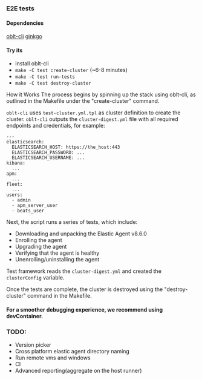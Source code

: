 ### E2E tests

#### Dependencies

[oblt-cli](https://studious-disco-k66oojq.pages.github.io)
[ginkgo](https://onsi.github.io/ginkgo/#getting-started)

#### Try its
* install oblt-cli 
* `make -C test create-cluster` (~6-8 minutes)
* `make -C test run-tests`
* `make -C test destroy-cluster`

How it Works
The process begins by spinning up the stack using oblt-cli, as outlined in the Makefile under the "create-cluster" command.

`oblt-cli` uses `test-cluster.yml.tpl` as cluster definition to create the cluster.
`oblt-cli` outputs the `cluster-digest.yml` file with all required endpoints and credentials, for example: 

```
---
elasticsearch:
  ELASTICSEARCH_HOST: https://the_host:443  
  ELASTICSEARCH_PASSWORD: ...
  ELASTICSEARCH_USERNAME: ...
kibana:
  ...
apm:
  ...
fleet:
  ...
users:
  - admin
  - apm_server_user
  - beats_user
```

Next, the script runs a series of tests, which include:

* Downloading and unpacking the Elastic Agent v8.6.0
* Enrolling the agent
* Upgrading the agent
* Verifying that the agent is healthy
* Unenrolling/uninstalling the agent

Test framework reads the `cluster-digest.yml` and created the `clusterConfig` variable.

Once the tests are complete, the cluster is destroyed using the "destroy-cluster" command in the Makefile.

#### For a smoother debugging experience, we recommend using devContainer.

### TODO:
 * Version picker 
 * Cross platform elastic agent directory naming
 * Run remote vms and windows
 * CI
 * Advanced reporting(aggregate on the host runner) 
